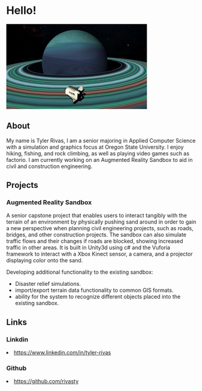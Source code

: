 # Hello!
<img src="Shuttle.png" height=225px title="A small solar system project made for a class. You can fly the space shuttle around the Titania4 star system." alt="A 3d scene with a space shuttle in front of a pale blue gas giant. A smaller planet can be seen further back. Part of a class project.">

## About
<p>
My name is Tyler Rivas, I am a senior majoring in Applied Computer Science with a simulation and graphics focus at Oregon State University.
I enjoy hiking, fishing, and rock climbing, as well as playing video games such as factorio.
I am currently working on an Augmented Reality Sandbox to aid in civil and construction engineering. 
</p>

## Projects

### Augmented Reality Sandbox
<p>A senior capstone project that enables users to interact tangibly with the terrain of an environment by physically pushing sand around in order to gain a new perspective when planning civil engineering projects, such as roads, bridges, and other construction projects. The sandbox can also simulate traffic flows and their changes if roads are blocked, showing increased traffic in other areas. It is built in Unity3d using c# and the Vuforia framework to interact with a Xbox Kinect sensor, a camera, and a projector displaying color onto the sand.</p> 
<p>Developing additional functionality to the existing sandbox:</p>
<ul>
    <li>Disaster relief simulations.</li>
    <li>import/export terrain data functionality to common GIS formats.</li>
    <li>ability for the system to recognize different objects placed into the existing sandbox.</li>
</ul>

## Links

### Linkdin
 <li><a href="https://www.linkedin.com/in/tyler-rivas-8b8629189/">https://www.linkedin.com/in/tyler-rivas</a></li>
    
### Github
 <li><a href="https://github.com/rivasty">https://github.com/rivasty</a></li>
